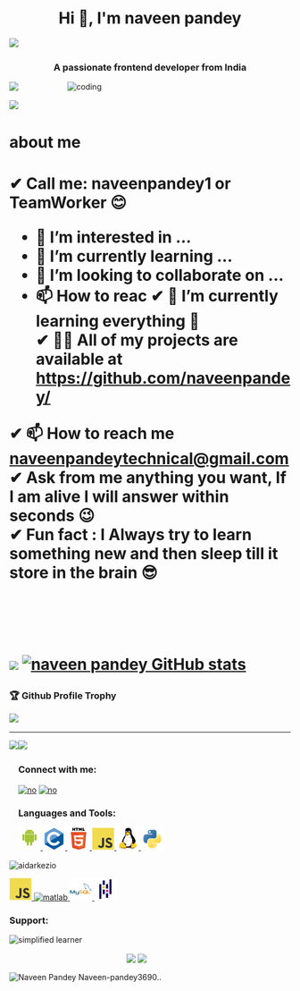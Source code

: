 <h1 align="center">Hi 👋, I'm naveen pandey</h1>
<a href="https://youtube.com/shorts/EnYOy1CcMTw?feature=share"><img src="https://user-images.githubusercontent.com/73097560/115834477-dbab4500-a447-11eb-908a-139a6edaec5c.gif"></a>
<h3 align="center">A passionate frontend developer from India</h3>
<a href="https://youtube.com/shorts/EnYOy1CcMTw?feature=share"><img src="https://user-images.githubusercontent.com/73097560/115834477-dbab4500-a447-11eb-908a-139a6edaec5c.gif"></a>

<img align="right" alt="coding" width="400" src="https://user-images.githubusercontent.com/55389276/140866485-8fb1c876-9a8f-4d6a-98dc-08c4981eaf70.gif">


<img src="https://media.giphy.com/media/iY8CRBdQXODJSCERIr/giphy.gif" width="30px"><br>

<h1 align="left">about me <h1>


✔ Call me: naveenpandey1 or TeamWorker 😊 <br>
- 👀 I’m interested in ...
- 🌱 I’m currently learning ...
- 💞️ I’m looking to collaborate on ...
- 📫 How to reac
✔ 🌱 I’m currently learning everything 🤣<br>
✔ 👨‍💻 All of my projects are available at https://github.com/naveenpandey/<br>

✔ 📫 How to reach me naveenpandeytechnical@gmail.com<br>
✔ Ask from me anything you want, If I am alive I will answer within seconds 😉<br>
✔ Fun fact : I Always try to learn something new and then sleep till it store in the brain 😎<br><br><br><br>







<a href="https://youtube.com/shorts/EnYOy1CcMTw?feature=share"><img src="https://user-images.githubusercontent.com/73097560/115834477-dbab4500-a447-11eb-908a-139a6edaec5c.gif"></a>
[![naveen pandey GitHub stats](https://github-readme-stats.vercel.app/api?username=naveenpandey1&include_all_commits=1&hide_rank=1&theme=chartreuse-dark)](https://github.com/anuraghazra/github-readme-stats)

### 🏆 Github Profile Trophy
<img width=800 src="https://github-profile-trophy.vercel.app/?username=akcore&column=8&theme=juicyfresh&no-bg=true&no-frame=true"/>

* * *

<div>
  <img height="170" align="left" src="https://github-readme-stats.vercel.app/api?username=naveenpandey1&count_private=true&include_all_commits=true" />
  <img src="https://github-readme-stats.vercel.app/api/top-langs/?username=akcore&layout=compact" />
</div>





<!---
naveenpandey1/naveenpandey1 is a ✨ special ✨ repository because its `README.md` (this file) appears on your GitHub profile.
You can click the Preview link to take a look at your changes.
--->





<h3 align="left">Connect with me:</h3>
<p align="left">
</p>









<a href="https://dev.to/no" target="blank"><img align="center" src="https://raw.githubusercontent.com/rahuldkjain/github-profile-readme-generator/master/src/images/icons/Social/devto.svg" alt="no" height="30" width="40" /></a>
<a href="https://twitter.com/no" target="blank"><img align="center" src="https://raw.githubusercontent.com/rahuldkjain/github-profile-readme-generator/master/src/images/icons/Social/twitter.svg" alt="no" height="30" width="40" /></a>
</p>

<h3 align="left">Languages and Tools:</h3>
<p align="left"> <a href="https://developer.android.com" target="_blank" rel="noreferrer"> <img src="https://raw.githubusercontent.com/devicons/devicon/master/icons/android/android-original-wordmark.svg" alt="android" width="40" height="40"/> </a> <a href="https://www.cprogramming.com/" target="_blank" rel="noreferrer"> <img src="https://raw.githubusercontent.com/devicons/devicon/master/icons/c/c-original.svg" alt="c" width="40" height="40"/> </a> <a href="https://www.w3.org/html/" target="_blank" rel="noreferrer"> <img src="https://raw.githubusercontent.com/devicons/devicon/master/icons/html5/html5-original-wordmark.svg" alt="html5" width="40" height="40"/> </a> <a href="https://developer.mozilla.org/en-US/docs/Web/JavaScript" target="_blank" rel="noreferrer"> <img src="https://raw.githubusercontent.com/devicons/devicon/master/icons/javascript/javascript-original.svg" alt="javascript" width="40" height="40"/> </a> <a href="https://www.linux.org/" target="_blank" rel="noreferrer"> <img src="https://raw.githubusercontent.com/devicons/devicon/master/icons/linux/linux-original.svg" alt="linux" width="40" height="40"/> </a> <a href="https://www.python.org" target="_blank" rel="noreferrer"> <img src="https://raw.githubusercontent.com/devicons/devicon/master/icons/python/python-original.svg" alt="python" width="40" height="40"/> </a> </p>



<p alien="center"><img align="center" width="350" src="https://github-readme-streak-stats.herokuapp.com/?user=aidarkezio&theme=midnight-purple" alt="aidarkezio" /></p>








</a> <a href="https://developer.mozilla.org/en-US/docs/Web/JavaScript" target="_blank" rel="noreferrer"> <img src="https://raw.githubusercontent.com/devicons/devicon/master/icons/javascript/javascript-original.svg" alt="javascript" width="40" height="40"/> </a> <a href="https://www.mathworks.com/" target="_blank" rel="noreferrer"> <img src="https://upload.wikimedia.org/wikipedia/commons/2/21/Matlab_Logo.png" alt="matlab" width="40" height="40"/> </a> <a href="https://www.mysql.com/" target="_blank" rel="noreferrer"> <img src="https://raw.githubusercontent.com/devicons/devicon/master/icons/mysql/mysql-original-wordmark.svg" alt="mysql" width="40" height="40"/> </a> <a href="https://pandas.pydata.org/" target="_blank" rel="noreferrer"> <img src="https://raw.githubusercontent.com/devicons/devicon/2ae2a900d2f041da66e950e4d48052658d850630/icons/pandas/pandas-original.svg" alt="pandas" width="40" height="40"/> </a>



<h3 align="left">Support:</h3>
<p><a href="https://www.buymeacoffee.com/simplified"> <img align="left" src="https://cdn.buymeacoffee.com/buttons/v2/default-yellow.png" height="50" width="210" alt="simplified learner" /></a></p><br><br>
<a href="https://youtube.com/shorts/EnYOy1CcMTw?feature=share"><img src="https://user-images.githubusercontent.com/73097560/115834477-dbab4500-a447-11eb-908a-139a6edaec5c.gif"></a>
<a href="https://youtube.com/shorts/EnYOy1CcMTw?feature=share"><img src="https://user-images.githubusercontent.com/73097560/115834477-dbab4500-a447-11eb-908a-139a6edaec5c.gif"></a>

<p><img align="left" src="https://github-readme-stats.vercel.app/api/top-langs?username=Naveen-pandey3690&show_icons=true&locale=en&layout=compact" alt="
Naveen Pandey Naveen-pandey3690" /></p>











..

<!---
naveenpandey1/naveenpandey1 is a ✨ special ✨ repository because its `README.md` (this file) appears on your GitHub profile.
You can click the Preview link to take a look at your changes.
--->
